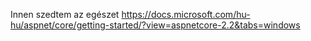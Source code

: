 Innen szedtem az egészet
https://docs.microsoft.com/hu-hu/aspnet/core/getting-started/?view=aspnetcore-2.2&tabs=windows